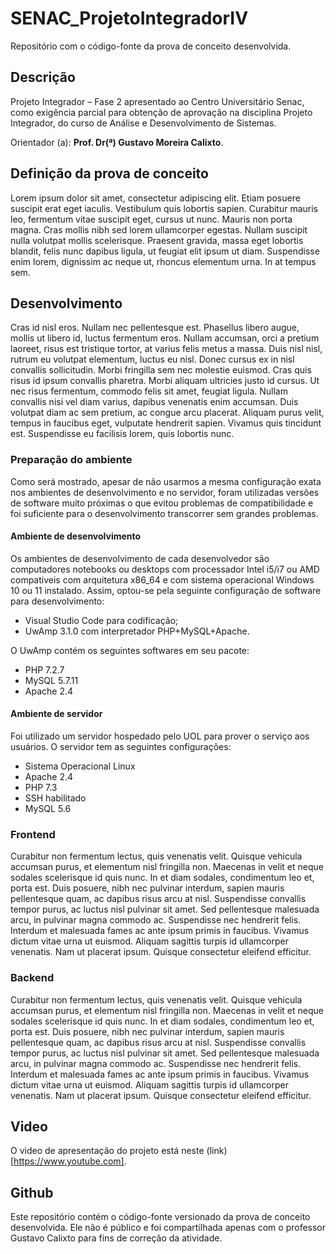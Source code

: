 # SENAC_ProjetoIntegradorIV

Repositório com o código-fonte da prova de conceito desenvolvida.

## Descrição

Projeto Integrador – Fase 2 apresentado ao Centro Universitário Senac,
como exigência parcial para obtenção de aprovação na disciplina Projeto Integrador,
do curso de Análise e Desenvolvimento de Sistemas.

Orientador (a): **Prof. Dr(ª) Gustavo Moreira Calixto**.

## Definição da prova de conceito

Lorem ipsum dolor sit amet, consectetur adipiscing elit. Etiam posuere suscipit erat eget
iaculis. Vestibulum quis lobortis sapien. Curabitur mauris leo, fermentum vitae suscipit
eget, cursus ut nunc. Mauris non porta magna. Cras mollis nibh sed lorem ullamcorper
egestas. Nullam suscipit nulla volutpat mollis scelerisque. Praesent gravida, massa eget
lobortis blandit, felis nunc dapibus ligula, ut feugiat elit ipsum ut diam. Suspendisse
enim lorem, dignissim ac neque ut, rhoncus elementum urna. In at tempus sem. 

## Desenvolvimento

Cras id nisl eros. Nullam nec pellentesque est. Phasellus libero augue, mollis ut libero
id, luctus fermentum eros. Nullam accumsan, orci a pretium laoreet, risus est tristique
tortor, at varius felis metus a massa. Duis nisl nisl, rutrum eu volutpat elementum, luctus
eu nisl. Donec cursus ex in nisl convallis sollicitudin. Morbi fringilla sem nec molestie
euismod. Cras quis risus id ipsum convallis pharetra. Morbi aliquam ultricies justo id cursus.
Ut nec risus fermentum, commodo felis sit amet, feugiat ligula. Nullam convallis nisi vel diam
varius, dapibus venenatis enim accumsan. Duis volutpat diam ac sem pretium, ac congue arcu
placerat. Aliquam purus velit, tempus in faucibus eget, vulputate hendrerit sapien. Vivamus
quis tincidunt est. Suspendisse eu facilisis lorem, quis lobortis nunc. 

### Preparação do ambiente

Como será mostrado, apesar de não usarmos a mesma configuração exata nos ambientes de
desenvolvimento e no servidor, foram utilizadas versões de software muito próximas
o que evitou problemas de compatibilidade e foi suficiente para o desenvolvimento
transcorrer sem grandes problemas.

#### Ambiente de desenvolvimento

Os ambientes de desenvolvimento de cada desenvolvedor são computadores notebooks ou
desktops com processador Intel i5/i7 ou AMD compativeis com arquitetura x86_64 e com
sistema operacional Windows 10 ou 11 instalado. Assim, optou-se pela seguinte
configuração de software para desenvolvimento:

* Visual Studio Code para codificação;
* UwAmp 3.1.0 com interpretador PHP+MySQL+Apache.

O UwAmp contém os seguintes softwares em seu pacote:

* PHP 7.2.7
* MySQL 5.7.11
* Apache 2.4

#### Ambiente de servidor

Foi utilizado um servidor hospedado pelo UOL para prover o serviço aos usuários.
O servidor tem as seguintes configurações:

* Sistema Operacional Linux
* Apache 2.4
* PHP 7.3
* SSH habilitado
* MySQL 5.6

### Frontend

Curabitur non fermentum lectus, quis venenatis velit. Quisque vehicula accumsan purus, et
elementum nisl fringilla non. Maecenas in velit et neque sodales scelerisque id quis nunc.
In et diam sodales, condimentum leo et, porta est. Duis posuere, nibh nec pulvinar interdum,
sapien mauris pellentesque quam, ac dapibus risus arcu at nisl. Suspendisse convallis tempor
purus, ac luctus nisl pulvinar sit amet. Sed pellentesque malesuada arcu, in pulvinar magna
commodo ac. Suspendisse nec hendrerit felis. Interdum et malesuada fames ac ante ipsum primis
in faucibus. Vivamus dictum vitae urna ut euismod. Aliquam sagittis turpis id ullamcorper
venenatis. Nam ut placerat ipsum. Quisque consectetur eleifend efficitur. 

### Backend

Curabitur non fermentum lectus, quis venenatis velit. Quisque vehicula accumsan purus, et
elementum nisl fringilla non. Maecenas in velit et neque sodales scelerisque id quis nunc.
In et diam sodales, condimentum leo et, porta est. Duis posuere, nibh nec pulvinar interdum,
sapien mauris pellentesque quam, ac dapibus risus arcu at nisl. Suspendisse convallis tempor
purus, ac luctus nisl pulvinar sit amet. Sed pellentesque malesuada arcu, in pulvinar magna 
commodo ac. Suspendisse nec hendrerit felis. Interdum et malesuada fames ac ante ipsum primis
in faucibus. Vivamus dictum vitae urna ut euismod. Aliquam sagittis turpis id ullamcorper
venenatis. Nam ut placerat ipsum. Quisque consectetur eleifend efficitur. 

## Video

O video de apresentação do projeto está neste (link)[https://www.youtube.com].

## Github

Este repositório contém o código-fonte versionado da prova de conceito desenvolvida. Ele não
é público e foi compartilhada apenas com o professor Gustavo Calixto para fins de correção
da atividade.

